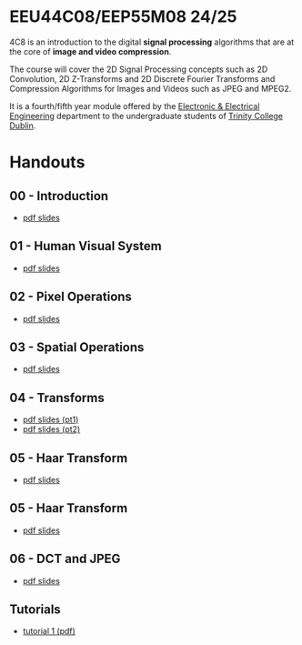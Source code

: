 # EEU44C08/EEP55M08 24/25

4C8 is an introduction to the digital **signal processing**
algorithms that are at the core of **image and video compression**.

The course will cover the 2D Signal Processing concepts such as 2D
Convolution, 2D Z-Transforms and 2D Discrete Fourier Transforms and
Compression Algorithms for Images and Videos such as JPEG and MPEG2.

It is a fourth/fifth year module offered by the [Electronic & Electrical
Engineering](https://www.tcd.ie/eleceng/) department to the
undergraduate students of [Trinity College
Dublin](https://www.tcd.ie).

# Handouts

## 00 - Introduction

* [pdf slides](/handouts/handout-00-introduction.pdf)

## 01 - Human Visual System

* [pdf slides](/handouts/handout-01-human-visual-system.pdf)

## 02 - Pixel Operations

* [pdf slides](/handouts/handout-02-pixelops.pdf)

## 03 - Spatial Operations

* [pdf slides](/handouts/handout-03-spatialops.pdf)

## 04 - Transforms

* [pdf slides (pt1)](/handouts/handout-04-xforms-pt1.pdf)
* [pdf slides (pt2)](/handouts/handout-04-xforms-pt2.pdf)

## 05 - Haar Transform

* [pdf slides](/handouts/handout-05-haar.pdf)

## 05 - Haar Transform

* [pdf slides](/handouts/handout-05-haar.pdf)

## 06 - DCT and JPEG

* [pdf slides](/handouts/handout-06-jpeg.pdf)


## Tutorials
* [tutorial 1 (pdf)](/tutorials/tutorial-01.pdf)
